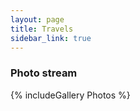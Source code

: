 ```yaml
---
layout: page
title: Travels
sidebar_link: true
---
```



<h3>Photo stream</h3>
{% includeGallery Photos %}
